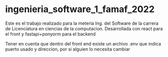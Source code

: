 # ingenieria_software_1_famaf_2022
Este es el trabajo realizado para la meteria Ing. del Software de la carrera de Licenciatura en ciencias de la computacion. Desarrollada con react para el front y fastapi+ponyorm para el backend

Tener en cuenta que dentro del front end existe un archivo .env que indica puerto usado y direccion, por si alguien lo necesita cambiar
